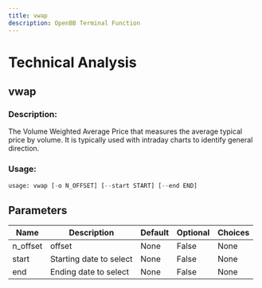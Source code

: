 ```yaml
---
title: vwap
description: OpenBB Terminal Function
---
```


# Technical Analysis

## vwap

### Description: 

The Volume Weighted Average Price that measures the average typical price by volume. It is typically used with intraday charts to identify general direction.

### Usage: 
```python
usage: vwap [-o N_OFFSET] [--start START] [--end END]
```

## Parameters

| Name | Description | Default | Optional | Choices |
| ---- | ----------- | ------- | -------- | ------- |
| n_offset | offset | None | False | None |
| start | Starting date to select | None | False | None |
| end | Ending date to select | None | False | None |


